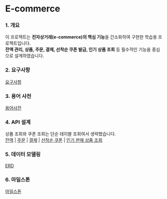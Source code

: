# E-commerce

### 1. 개요
이 프로젝트는 **전자상거래(e-commerce)의 핵심 기능**을 간소화하여 구현한 학습용 프로젝트입니다.  
**잔액 관리, 상품, 주문, 결제, 선착순 쿠폰 발급, 인기 상품 조회** 등 필수적인 기능을 중심으로 설계하였습니다.

### 2. 요구사항
[요구사항](docs/요구사항.md)

### 3. 용어 사전
[용어사전](docs/용어사전.md)

### 4. API 설계
상품 조회와 쿠폰 조회는 단순 테이블 조회여서 생략했습니다.<br>
[잔액](docs/잔액.md)  |
[주문](docs/주문.md)  |
[결제](docs/결제.md)  |
[선착순 쿠폰](docs/쿠폰.md)  |
[인기 판매 상품 조회](docs/베스트셀러조회.md)

### 5. 데이터 모델링
[ERD](docs/erd.md)

### 6. 마일스톤
[마일스톤](https://github.com/users/skdev0619/projects/1/views/5)